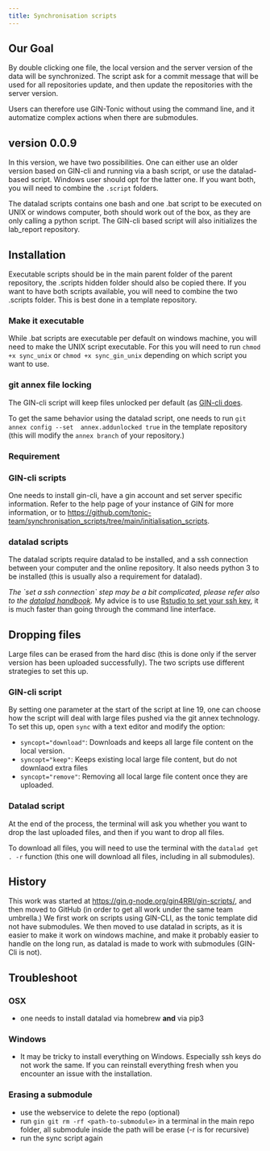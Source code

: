 ```yaml
---
title: Synchronisation scripts
---
```


## Our Goal

By double clicking one file, the local version and the server version of
the data will be synchronized.
The script ask for a commit message that will be used for all repositories update, and then update the repositories with the server version. 

Users can therefore use GIN-Tonic without using the command line,
and it automatize complex actions when there are submodules.

## version 0.0.9

In this version, we have two possibilities. One can either use an older version based on GIN-cli and running via a bash script, or use the datalad-based script. Windows user should opt for the latter one.
If you want both, you will need to combine the `.script` folders.


The datalad scripts contains one bash and one .bat script to be executed on UNIX or windows computer, both should work out of the box, as they are only calling a python script.
The GIN-cli based script will also initializes the lab_report repository.

## Installation

Executable scripts should be in the main parent folder of the parent repository, the .scripts hidden folder should also be copied there. If you want to have both scripts available, you will need to combine the two .scripts folder. This is best done in a template repository.

### Make it executable
While .bat scripts are executable per default on windows machine, you will need to make the UNIX script executable. For this you will need to run `chmod +x sync_unix` or `chmod +x sync_gin_unix` depending on which script you want to use.

### git annex file locking

The GIN-cli script will keep files unlocked per default (as [GIN-cli does](https://gin.g-node.org/G-Node/Info/wiki/GIN+CLI+Usage+Tutorial#file-locking). 

To get the same behavior using the datalad script, one needs to run `git annex config --set  annex.addunlocked true` in the template repository (this will modify the `annex branch` of your repository.)

### Requirement

### GIN-cli scripts 

	
One needs to install gin-cli, have a gin account and set server specific information. Refer to the help page of your instance of GIN for more information, or to https://github.com/tonic-team/synchronisation_scripts/tree/main/initialisation_scripts.

### datalad scripts

The datalad scripts require datalad to be installed, and a ssh connection between your computer and the online repository.
It also needs python 3 to be installed (this is usually also a requirement for datalad).


*The \`set a ssh connection\` step may be a bit complicated, please refer also to the [datalad handbook](http://handbook.datalad.org/en/latest/index.html#).* My advice is to use [Rstudio to set your ssh key](https://happygitwithr.com/ssh-keys.html), it is much faster than going through the command line interface.

## Dropping files

Large files can be erased from the hard disc (this is done only if the server version has been uploaded successfully). The two scripts use different strategies to set this up.

### GIN-cli script

By setting one parameter at the start of the script at line 19, one can choose
how the script will deal with large files pushed via the git annex technology.
To set this up, open `sync` with a text editor and modify the option:

- `syncopt="download"`: Downloads and keeps all large file content on the local version.
- `syncopt="keep"`: Keeps existing local large file content, but do not downlaod extra files
- `syncopt="remove"`: Removing all local large file content once they are uploaded.

### Datalad script

At the end of the process, the terminal will ask you whether you want to drop the last uploaded files, and then if you want to drop all files.

To download all files, you will need to use the terminal with the `datalad get . -r` function (this one will download all files, including in all submodules).






## History

This work was started at <https://gin.g-node.org/gin4RRI/gin-scripts/>, and then moved to GitHub (in order to get all work under the same team umbrella.) We first work on scripts using GIN-CLI, as the tonic template did not have submodules.
We then moved to use datalad in scripts, as it is easier to make it work on windows machine, and make it probably easier to handle on the long run, as datalad is made to work with submodules (GIN-Cli is not).




## Troubleshoot

### OSX

  - one needs to install datalad via homebrew **and** via pip3
  
### Windows
  - It may be tricky to install everything on Windows. Especially ssh keys do not work the same. If you can reinstall everything fresh when you encounter an issue with the installation.
  

### Erasing a submodule

- use the webservice to delete the repo (optional)
- run `gin git rm -rf <path-to-submodule>` in a terminal in the main repo folder,  all submodule inside the path will be erase (-r is for recursive)
- run the sync script again
